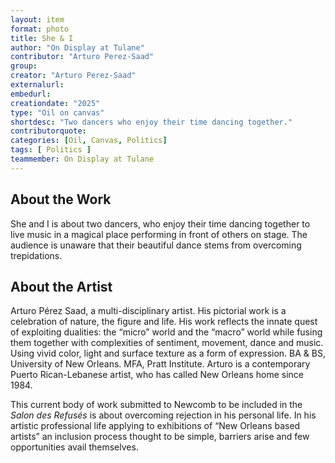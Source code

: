 ```yaml
---
layout: item
format: photo
title: She & I
author: "On Display at Tulane"
contributor: "Arturo Perez-Saad"
group: 
creator: "Arturo Perez-Saad"
externalurl: 
embedurl: 
creationdate: "2025"
type: "Oil on canvas"
shortdesc: "Two dancers who enjoy their time dancing together."
contributorquote: 
categories: [Oil, Canvas, Politics]
tags: [ Politics ]
teammember: On Display at Tulane
---
```


## About the Work

She and I is about two dancers, who enjoy their time dancing together to live music in a magical place performing in front of others on stage. The audience is unaware that their beautiful dance stems from overcoming trepidations.

## About the Artist

Arturo Pérez Saad, a multi-disciplinary artist. His pictorial work is a celebration of nature, the figure and life. His work reflects the innate quest of exploiting dualities: the “micro” world and the “macro” world while fusing them together with complexities of sentiment, movement, dance and music. Using vivid color, light and surface texture as a form of expression.  BA & BS, University of New Orleans. MFA, Pratt Institute. Arturo is a contemporary Puerto Rican-Lebanese artist, who has called New Orleans home since 1984. 

This current body of work submitted to Newcomb to be included in the _Salon des Refusés_ is about overcoming rejection in his personal life. In his artistic professional life applying to exhibitions of “New Orleans based artists” an inclusion process thought to be simple, barriers arise and few opportunities avail themselves.
